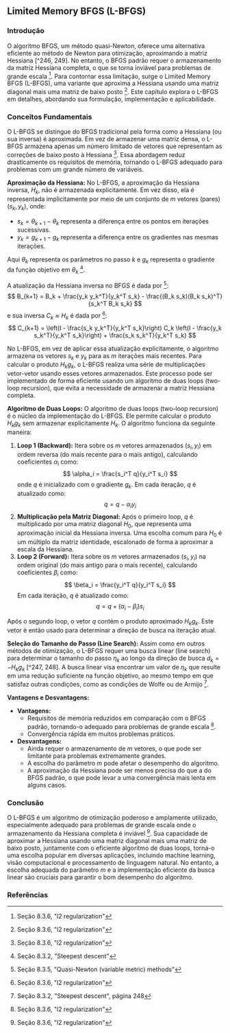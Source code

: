 ## Limited Memory BFGS (L-BFGS)

### Introdução
O algoritmo BFGS, um método quasi-Newton, oferece uma alternativa eficiente ao método de Newton para otimização, aproximando a matriz Hessiana [^246, 249]. No entanto, o BFGS padrão requer o armazenamento da matriz Hessiana completa, o que se torna inviável para problemas de grande escala [^252]. Para contornar essa limitação, surge o Limited Memory BFGS (L-BFGS), uma variante que aproxima a Hessiana usando uma matriz diagonal mais uma matriz de baixo posto [^252]. Este capítulo explora o L-BFGS em detalhes, abordando sua formulação, implementação e aplicabilidade.

### Conceitos Fundamentais
O L-BFGS se distingue do BFGS tradicional pela forma como a Hessiana (ou sua inversa) é aproximada. Em vez de armazenar uma matriz densa, o L-BFGS armazena apenas um número limitado de vetores que representam as correções de baixo posto à Hessiana [^252]. Essa abordagem reduz drasticamente os requisitos de memória, tornando o L-BFGS adequado para problemas com um grande número de variáveis.

**Aproximação da Hessiana:**
No L-BFGS, a aproximação da Hessiana inversa, $H_k$, não é armazenada explicitamente. Em vez disso, ela é representada implicitamente por meio de um conjunto de *m* vetores (pares)  $(s_k, y_k)$, onde:

*   $s_k = \theta_{k+1} - \theta_k$ representa a diferença entre os pontos em iterações sucessivas.
*   $y_k = g_{k+1} - g_k$ representa a diferença entre os gradientes nas mesmas iterações.

Aqui $\theta_k$ representa os parâmetros no passo *k* e $g_k$ representa o gradiente da função objetivo em $\theta_k$ [^247].

A atualização da Hessiana inversa no BFGS é dada por [^251]:
$$ B_{k+1} = B_k + \frac{y_k y_k^T}{y_k^T s_k} - \frac{(B_k s_k)(B_k s_k)^T}{s_k^T B_k s_k} $$
e sua inversa $C_k \approx H_k$ é dada por [^252]:
$$ C_{k+1} = \left(I - \frac{s_k y_k^T}{y_k^T s_k}\right) C_k \left(I - \frac{y_k s_k^T}{y_k^T s_k}\right) + \frac{s_k s_k^T}{y_k^T s_k} $$

No L-BFGS, em vez de aplicar essa atualização explicitamente, o algoritmo armazena os vetores $s_k$ e $y_k$ para as *m* iterações mais recentes. Para calcular o produto $H_k g_k$, o L-BFGS realiza uma série de multiplicações vetor-vetor usando esses vetores armazenados. Este processo pode ser implementado de forma eficiente usando um algoritmo de duas loops (two-loop recursion), que evita a necessidade de armazenar a matriz Hessiana completa.

**Algoritmo de Duas Loops:**
O algoritmo de duas loops (two-loop recursion) é o núcleo da implementação do L-BFGS. Ele permite calcular o produto $H_k g_k$ sem armazenar explicitamente $H_k$. O algoritmo funciona da seguinte maneira:

1.  **Loop 1 (Backward):** Itera sobre os *m* vetores armazenados $(s_i, y_i)$ em ordem reversa (do mais recente para o mais antigo), calculando coeficientes $\alpha_i$ como:
    $$     \alpha_i = \frac{s_i^T q}{y_i^T s_i}     $$
    onde *q* é inicializado com o gradiente $g_k$. Em cada iteração, *q* é atualizado como:
    $$     q = q - \alpha_i y_i     $$
2.  **Multiplicação pela Matriz Diagonal:** Após o primeiro loop, *q* é multiplicado por uma matriz diagonal $H_0$, que representa uma aproximação inicial da Hessiana inversa. Uma escolha comum para $H_0$ é um múltiplo da matriz identidade, escalonado de forma a aproximar a escala da Hessiana.
3.  **Loop 2 (Forward):** Itera sobre os *m* vetores armazenados $(s_i, y_i)$ na ordem original (do mais antigo para o mais recente), calculando coeficientes $\beta_i$ como:
    $$     \beta_i = \frac{y_i^T q}{y_i^T s_i}     $$
    Em cada iteração, *q* é atualizado como:
    $$     q = q + ( \alpha_i - \beta_i) s_i     $$

Após o segundo loop, o vetor *q* contém o produto aproximado $H_k g_k$. Este vetor é então usado para determinar a direção de busca na iteração atual.

**Seleção do Tamanho do Passo (Line Search):**
Assim como em outros métodos de otimização, o L-BFGS requer uma busca linear (line search) para determinar o tamanho do passo $\eta_k$ ao longo da direção de busca $d_k = -H_k g_k$ [^247, 248]. A busca linear visa encontrar um valor de $\eta_k$ que resulte em uma redução suficiente na função objetivo, ao mesmo tempo em que satisfaz outras condições, como as condições de Wolfe ou de Armijo [^248].

**Vantagens e Desvantagens:**

*   **Vantagens:**
    *   Requisitos de memória reduzidos em comparação com o BFGS padrão, tornando-o adequado para problemas de grande escala [^252].
    *   Convergência rápida em muitos problemas práticos.
*   **Desvantagens:**
    *   Ainda requer o armazenamento de *m* vetores, o que pode ser limitante para problemas extremamente grandes.
    *   A escolha do parâmetro *m* pode afetar o desempenho do algoritmo.
    *   A aproximação da Hessiana pode ser menos precisa do que a do BFGS padrão, o que pode levar a uma convergência mais lenta em alguns casos.

### Conclusão
O L-BFGS é um algoritmo de otimização poderoso e amplamente utilizado, especialmente adequado para problemas de grande escala onde o armazenamento da Hessiana completa é inviável [^252]. Sua capacidade de aproximar a Hessiana usando uma matriz diagonal mais uma matriz de baixo posto, juntamente com o eficiente algoritmo de duas loops, torna-o uma escolha popular em diversas aplicações, incluindo machine learning, visão computacional e processamento de linguagem natural. No entanto, a escolha adequada do parâmetro *m* e a implementação eficiente da busca linear são cruciais para garantir o bom desempenho do algoritmo.

### Referências
[^246]: Seção 8.1, "Logistic regression"
[^247]: Seção 8.3.2, "Steepest descent"
[^248]: Seção 8.3.2, "Steepest descent", página 248
[^249]: Seção 8.3.3, "Newton\'s method"
[^251]: Seção 8.3.5, "Quasi-Newton (variable metric) methods"
[^252]: Seção 8.3.6, "l2 regularization"

<!-- END -->